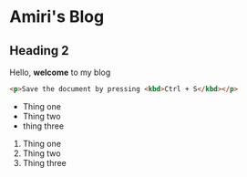# Amiri's Blog

## Heading 2

Hello, **welcome** to my blog


```html
<p>Save the document by pressing <kbd>Ctrl + S</kbd></p>
```

- Thing one
- Thing two
- thing three

1. Thing one
2. Thing two
3. Thing three